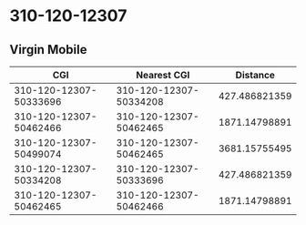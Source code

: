 # 310-120-12307
## Virgin Mobile


| CGI | Nearest CGI | Distance |
|-----|-------------|----------|
| 310-120-12307-50333696 | 310-120-12307-50334208 | 427.486821359 |
| 310-120-12307-50462466 | 310-120-12307-50462465 | 1871.14798891 |
| 310-120-12307-50499074 | 310-120-12307-50462465 | 3681.15755495 |
| 310-120-12307-50334208 | 310-120-12307-50333696 | 427.486821359 |
| 310-120-12307-50462465 | 310-120-12307-50462466 | 1871.14798891 |

